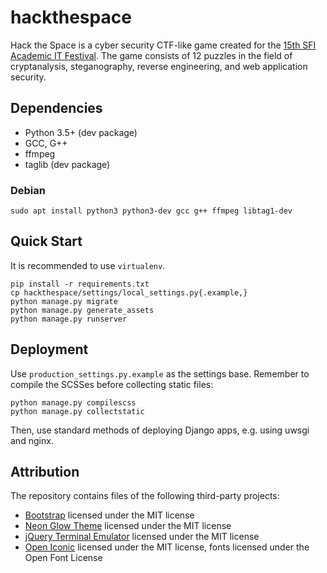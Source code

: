 # hackthespace

Hack the Space is a cyber security CTF-like game created for the [15th SFI
Academic IT Festival](https://sfi.pl/). The game consists of 12 puzzles
in the field of cryptanalysis, steganography, reverse engineering, and
web application security.

## Dependencies

* Python 3.5+ (dev package)
* GCC, G++
* ffmpeg
* taglib (dev package)

### Debian
```
sudo apt install python3 python3-dev gcc g++ ffmpeg libtag1-dev
```

## Quick Start

It is recommended to use `virtualenv`.

```
pip install -r requirements.txt
cp hackthespace/settings/local_settings.py{.example,}
python manage.py migrate
python manage.py generate_assets
python manage.py runserver
```

## Deployment

Use `production_settings.py.example` as the settings base. Remember to
compile the SCSSes before collecting static files:

```
python manage.py compilescss
python manage.py collectstatic
```

Then, use standard methods of deploying Django apps, e.g. using uwsgi and nginx.

## Attribution

The repository contains files of the following third-party projects:

* [Bootstrap](https://github.com/twbs/bootstrap) licensed under the MIT license
* [Neon Glow Theme](https://hackerthemes.com/bootstrap-themes/neon-glow/)
    licensed under the MIT license 
* [jQuery Terminal Emulator](https://github.com/jcubic/jquery.terminal) licensed
    under the MIT license
* [Open Iconic](https://useiconic.com/open) licensed under the MIT license,
    fonts licensed under the Open Font License
